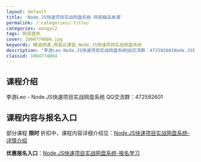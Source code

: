 ```yaml
---
layout: default
title: 'Node.JS快速项目实战网盘系统-网易精品单课'
permalink: /:categories/:title/
categories: wangyi2
tags: 网易提供
cover: 1004774004.jpg
keywords: 精选网课,网易云课堂,Node.JS快速项目实战网盘系统
description: "李游Leo-Node.JS快速项目实战网盘系统QQ交流群：472592601Node.JS快速项目实战网盘系统"
classid: 1004774004
---
```


## 课程介绍

李游Leo - Node.JS快速项目实战网盘系统
QQ交流群：472592601

## 课程内容与报名入口

部分课程 **限时** 折扣中，课程内容详细介绍见：[Node.JS快速项目实战网盘系统-详情介绍](https://study.163.com/course/introduction/1004774004.htm?share=1&shareId=1025206652&utm_campaign=share&utm_medium=iphoneShare&utm_source=&utm_u=1025206652)

**优惠报名入口**：[Node.JS快速项目实战网盘系统-报名学习](https://study.163.com/course/introduction/1004774004.htm?share=1&shareId=1025206652&utm_campaign=share&utm_medium=iphoneShare&utm_source=&utm_u=1025206652)

